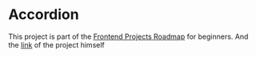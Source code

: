 # Accordion

This project is part of the [Frontend Projects Roadmap](https://roadmap.sh/frontend/projects) for beginners. And the [link](https://roadmap.sh/projects/accordion) of the project himself 
